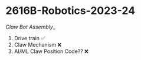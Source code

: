 # 2616B-Robotics-2023-24

_Claw Bot Assembly__

1. Drive train ✅
2. Claw Mechanism ❌
3. AI/ML Claw Position Code?? ❌
